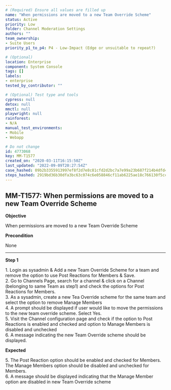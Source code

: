 ```yaml
---
# (Required) Ensure all values are filled up
name: "When permissions are moved to a new Team Override Scheme"
status: Active
priority: Low
folder: Channel Moderation Settings
authors: ""
team_ownership:
- Suite Users
priority_p1_to_p4: P4 - Low-Impact (Edge or unsuitable to repeat?)

# (Optional)
location: Enterprise
component: System Console
tags: []
labels:
- enterprise
tested_by_contributor: ""

# (Optional) Test type and tools
cypress: null
detox: null
mmctl: null
playwright: null
rainforest:
- N/A
manual_test_environments:
- Mobile
- Webapp

# Do not change
id: 4773068
key: MM-T1577
created_on: "2020-03-11T16:15:50Z"
last_updated: "2022-09-09T20:27:54Z"
case_hashed: 09b2b3355913997ef8f2d7e8c81cfd2d2bc7a7e99a23b687f214b4dfd4ef2af83c1f4e407316023f23b83c415edc0fea
steps_hashed: 2919bd36b30dfa3bc63c074c6e058846cf11ab6225ae18c766130f5ccf1461fddeefacb9fd4f239994d75505c1574db0
---
```


<!-- (Auto-generated) Based on frontmatter's "key" and "name" -->

## MM-T1577: When permissions are moved to a new Team Override Scheme

**Objective**

When permissions are moved to a new Team Override Scheme

**Precondition**

None

---

**Step 1**

1\. Login as sysadmin & Add a new Team Override Scheme for a team and remove the option to use Post Reactions for Members & Save.\
2\. Go to Channels Page, search for a channel & click on a Channel (belonging to same Team as step1) and check the options for Post Reactions for Members.\
3\. As a sysadmin, create a new Tea Override scheme for the same team and select the option to remove Manage Members\
4\. A prompt should be displayed if user would like to move the permissions to the new team override scheme. Select Yes.\
5\. Visit the Channel configuration page and check if the option to Post Reactions is enabled and checked and option to Manage Members is disabled and unchecked\
6\. A message indicating the new Team Override scheme should be displayed.

**Expected**

5\. The Post Reaction option should be enabled and checked for Members. The Manage Members option should be disabled and unchecked for Members.\
6\. A message should be displayed indicating that the Manage Member option are disabled in new Team Override scheme
